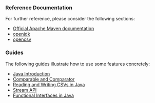 ### Reference Documentation

For further reference, please consider the following sections:

* [Official Apache Maven documentation](https://maven.apache.org/guides/index.html)
* [openjdk](https://openjdk.java.net/)
* [opencsv](http://opencsv.sourceforge.net/)

### Guides

The following guides illustrate how to use some features concretely:

* [Java Introduction](https://www.baeldung.com/java)
* [Comparable and Comparator](https://www.baeldung.com/java-comparator-comparable)
* [Reading and Writing CSVs in Java](https://www.baeldung.com/java-csv)
* [Stream API](https://www.baeldung.com/java-stream-api-guide)
* [Functional Interfaces in Java](https://www.baeldung.com/java-functional-interfaces)
